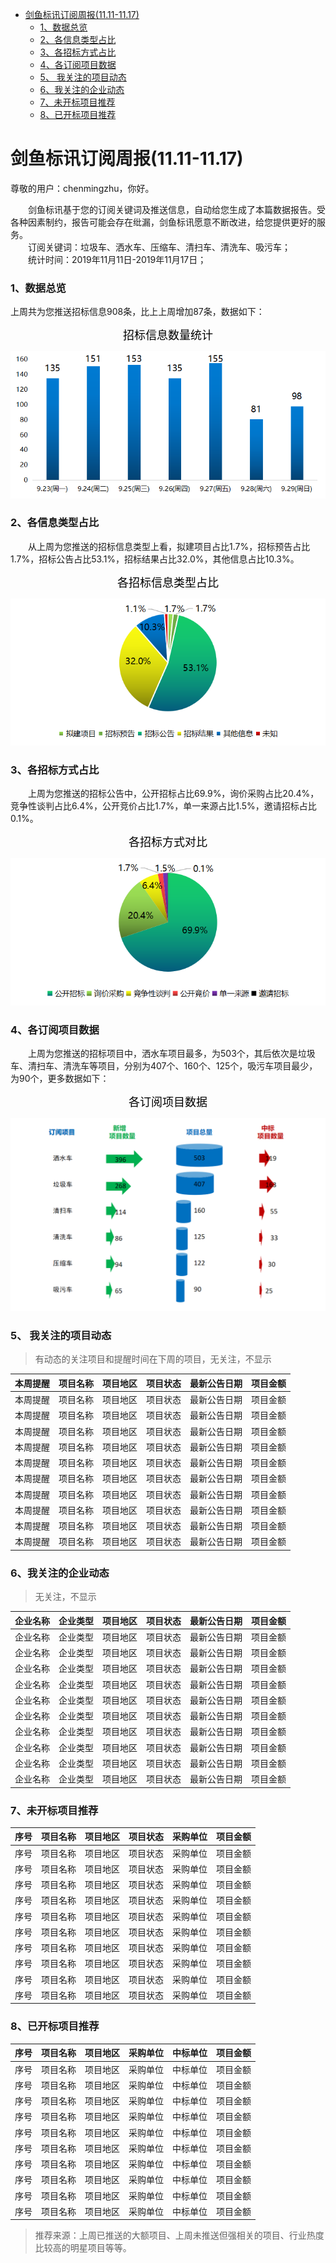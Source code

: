 - [ 剑鱼标讯订阅周报(11.11-11.17)](#head1)
	- [ 1、数据总览](#head2)
	- [ 2、各信息类型占比](#head3)
	- [ 3、各招标方式占比](#head4)
	- [ 4、各订阅项目数据](#head5)
	- [5、 我关注的项目动态](#head6)
	- [ 6、我关注的企业动态](#head7)
	- [ 7、未开标项目推荐](#head8)
	- [ 8、已开标项目推荐](#head9)

# <span id="head1"> 剑鱼标讯订阅周报(11.11-11.17)</span>

尊敬的用户：chenmingzhu，你好。

&emsp;&emsp;剑鱼标讯基于您的订阅关键词及推送信息，自动给您生成了本篇数据报告。受各种因素制约，报告可能会存在纰漏，剑鱼标讯愿意不断改进，给您提供更好的服务。  
&emsp;&emsp;订阅关键词：垃圾车、洒水车、压缩车、清扫车、清洗车、吸污车；  
&emsp;&emsp;统计时间：2019年11月11日-2019年11月17日；

### <span id="head2"> 1、数据总览</span>

上周共为您推送招标信息908条，比上上周增加87条，数据如下：

<p align="center"><font face="微软雅黑" color="black" size="4">招标信息数量统计</font></p>

![1](https://github.com/446020169/open/raw/master/%E8%AE%A2%E9%98%85%E6%8A%A5%E5%91%8A2/Image/1.jpg)

### <span id="head3"> 2、各信息类型占比</span>

&emsp;&emsp;从上周为您推送的招标信息类型上看，拟建项目占比1.7%，招标预告占比1.7%，招标公告占比53.1%，招标结果占比32.0%，其他信息占比10.3%。  

<p align="center"><font face="微软雅黑" color="black" size="4">各招标信息类型占比</font></p>

![2](https://github.com/446020169/open/raw/master/%E8%AE%A2%E9%98%85%E6%8A%A5%E5%91%8A2/Image/2.2.jpg)


### <span id="head4"> 3、各招标方式占比</span>

&emsp;&emsp;上周为您推送的招标公告中，公开招标占比69.9%，询价采购占比20.4%，竞争性谈判占比6.4%，公开竞价占比1.7%，单一来源占比1.5%，邀请招标占比0.1%。

<p align="center"><font face="微软雅黑" color="black" size="4">各招标方式对比</font></p>

![4](https://github.com/446020169/open/raw/master/%E8%AE%A2%E9%98%85%E6%8A%A5%E5%91%8A2/Image/3.jpg)

### <span id="head5"> 4、各订阅项目数据</span>

&emsp;&emsp;上周为您推送的招标项目中，洒水车项目最多，为503个，其后依次是垃圾车、清扫车、清洗车等项目，分别为407个、160个、125个，吸污车项目最少，为90个，更多数据如下：

<p align="center"> <font face="微软雅黑" color="black" size="4">各订阅项目数据</font></p>

![3](https://github.com/446020169/open/raw/master/%E8%AE%A2%E9%98%85%E6%8A%A5%E5%91%8A2/Image/4.1.jpg)

### <span id="head6">5、 我关注的项目动态</span>

>有动态的关注项目和提醒时间在下周的项目，无关注，不显示

|本周提醒|项目名称|项目地区|项目状态|最新公告日期|项目金额|
|:-:|:--|:-:|:-:|:-:|:-:|
|本周提醒|项目名称|项目地区|项目状态|最新公告日期|项目金额|
|本周提醒|项目名称|项目地区|项目状态|最新公告日期|项目金额|
|本周提醒|项目名称|项目地区|项目状态|最新公告日期|项目金额|
|本周提醒|项目名称|项目地区|项目状态|最新公告日期|项目金额|
|本周提醒|项目名称|项目地区|项目状态|最新公告日期|项目金额|
|本周提醒|项目名称|项目地区|项目状态|最新公告日期|项目金额|
|本周提醒|项目名称|项目地区|项目状态|最新公告日期|项目金额|
|本周提醒|项目名称|项目地区|项目状态|最新公告日期|项目金额|
|本周提醒|项目名称|项目地区|项目状态|最新公告日期|项目金额|
|本周提醒|项目名称|项目地区|项目状态|最新公告日期|项目金额|

### <span id="head7"> 6、我关注的企业动态</span>

>无关注，不显示

|企业名称|企业类型|项目地区|项目状态|最新公告日期|项目金额|
|:-|:-:|:-:|:-:|:-:|:-:|
|企业名称|企业类型|项目地区|项目状态|最新公告日期|项目金额|
|企业名称|企业类型|项目地区|项目状态|最新公告日期|项目金额|
|企业名称|企业类型|项目地区|项目状态|最新公告日期|项目金额|
|企业名称|企业类型|项目地区|项目状态|最新公告日期|项目金额|
|企业名称|企业类型|项目地区|项目状态|最新公告日期|项目金额|
|企业名称|企业类型|项目地区|项目状态|最新公告日期|项目金额|
|企业名称|企业类型|项目地区|项目状态|最新公告日期|项目金额|
|企业名称|企业类型|项目地区|项目状态|最新公告日期|项目金额|
|企业名称|企业类型|项目地区|项目状态|最新公告日期|项目金额|
|企业名称|企业类型|项目地区|项目状态|最新公告日期|项目金额|

### <span id="head8"> 7、未开标项目推荐</span>

|序号|项目名称|项目地区|项目状态|采购单位|项目金额|
|:-|:-:|:-:|:-:|:-:|:-:|
|序号|项目名称|项目地区|项目状态|采购单位|项目金额|
|序号|项目名称|项目地区|项目状态|采购单位|项目金额|
|序号|项目名称|项目地区|项目状态|采购单位|项目金额|
|序号|项目名称|项目地区|项目状态|采购单位|项目金额|
|序号|项目名称|项目地区|项目状态|采购单位|项目金额|
|序号|项目名称|项目地区|项目状态|采购单位|项目金额|
|序号|项目名称|项目地区|项目状态|采购单位|项目金额|
|序号|项目名称|项目地区|项目状态|采购单位|项目金额|
|序号|项目名称|项目地区|项目状态|采购单位|项目金额|
|序号|项目名称|项目地区|项目状态|采购单位|项目金额|

### <span id="head9"> 8、已开标项目推荐</span>

|序号|项目名称|项目地区|采购单位|中标单位|项目金额|
|:-|:-:|:-:|:-:|:-:|:-:|
|序号|项目名称|项目地区|采购单位|中标单位|项目金额|
|序号|项目名称|项目地区|采购单位|中标单位|项目金额|
|序号|项目名称|项目地区|采购单位|中标单位|项目金额|
|序号|项目名称|项目地区|采购单位|中标单位|项目金额|
|序号|项目名称|项目地区|采购单位|中标单位|项目金额|
|序号|项目名称|项目地区|采购单位|中标单位|项目金额|
|序号|项目名称|项目地区|采购单位|中标单位|项目金额|
|序号|项目名称|项目地区|采购单位|中标单位|项目金额|
|序号|项目名称|项目地区|采购单位|中标单位|项目金额|
|序号|项目名称|项目地区|采购单位|中标单位|项目金额|

>推荐来源：上周已推送的大额项目、上周未推送但强相关的项目、行业热度比较高的明星项目等等。
